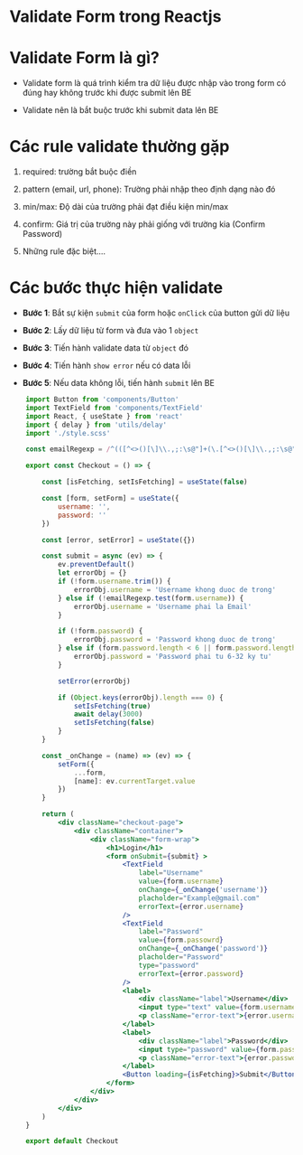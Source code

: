 # Validate Form trong Reactjs

# Validate Form là gì?

- Validate form là quá trình kiểm tra dữ liệu được nhập vào trong form có đúng hay không trước khi được submit lên BE

- Validate nên là bắt buộc trước khi submit data lên BE

# Các rule validate thường gặp

1. required: trường bắt buộc điền

2. pattern (email, url, phone): Trường phải nhập theo định dạng nào đó

3. min/max: Độ dài của trường phải đạt điều kiện min/max

4. confirm: Giá trị của trường này phải giống với trường kia (Confirm Password)

5. Những rule đặc biệt.... 

# Các bước thực hiện validate

- **Bước 1**: Bắt sự kiện `submit` của form hoặc `onClick` của button gửi dữ liệu

- **Bước 2**: Lấy dữ liệu từ form và đưa vào 1 `object`

- **Bước 3**: Tiến hành validate data từ `object` đó

- **Bước 4**: Tiến hành `show error` nếu có data lỗi

- **Bước 5**: Nếu data không lỗi, tiến hành `submit` lên BE


```jsx
    import Button from 'components/Button'
    import TextField from 'components/TextField'
    import React, { useState } from 'react'
    import { delay } from 'utils/delay'
    import './style.scss'

    const emailRegexp = /^(([^<>()[\]\\.,;:\s@"]+(\.[^<>()[\]\\.,;:\s@"]+)*)|(".+"))@((\[[0-9]{1,3}\.[0-9]{1,3}\.[0-9]{1,3}\.[0-9]{1,3}\])|(([a-zA-Z\-0-9]+\.)+[a-zA-Z]{2,}))$/

    export const Checkout = () => {

        const [isFetching, setIsFetching] = useState(false)

        const [form, setForm] = useState({
            username: '',
            password: ''
        })

        const [error, setError] = useState({})

        const submit = async (ev) => {
            ev.preventDefault()
            let errorObj = {}
            if (!form.username.trim()) {
                errorObj.username = 'Username khong duoc de trong'
            } else if (!emailRegexp.test(form.username)) {
                errorObj.username = 'Username phai la Email'
            }

            if (!form.password) {
                errorObj.password = 'Password khong duoc de trong'
            } else if (form.password.length < 6 || form.password.length > 32) {
                errorObj.password = 'Password phai tu 6-32 ky tu'
            }

            setError(errorObj)

            if (Object.keys(errorObj).length === 0) {
                setIsFetching(true)
                await delay(3000)
                setIsFetching(false)
            }
        }

        const _onChange = (name) => (ev) => {
            setForm({
                ...form,
                [name]: ev.currentTarget.value
            })
        }

        return (
            <div className="checkout-page">
                <div className="container">
                    <div className="form-wrap">
                        <h1>Login</h1>
                        <form onSubmit={submit} >
                            <TextField
                                label="Username"
                                value={form.username}
                                onChange={_onChange('username')}
                                placholder="Example@gmail.com"
                                errorText={error.username}
                            />
                            <TextField
                                label="Password"
                                value={form.passowrd}
                                onChange={_onChange('password')}
                                placholder="Password"
                                type="password"
                                errorText={error.password}
                            />
                            <label>
                                <div className="label">Username</div>
                                <input type="text" value={form.username} onChange={_onChange('username')} />
                                <p className="error-text">{error.username}</p>
                            </label>
                            <label>
                                <div className="label">Password</div>
                                <input type="password" value={form.password} onChange={_onChange('password')} />
                                <p className="error-text">{error.password}</p>
                            </label>
                            <Button loading={isFetching}>Submit</Button>
                        </form>
                    </div>
                </div>
            </div>
        )
    }

    export default Checkout
```
